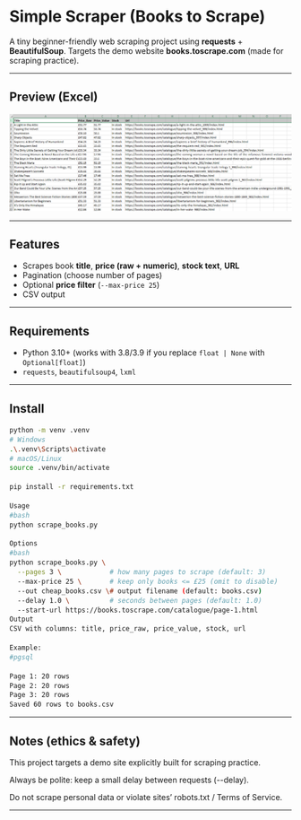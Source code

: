 # Simple Scraper (Books to Scrape)

A tiny beginner-friendly web scraping project using **requests** + **BeautifulSoup**.
Targets the demo website **books.toscrape.com** (made for scraping practice).

---

## Preview (Excel)

<p align="center">
  <img src="excel-preview.png" alt="CSV opened in Excel — sample output" width="900">
</p>

---

## Features
- Scrapes book **title**, **price (raw + numeric)**, **stock text**, **URL**
- Pagination (choose number of pages)
- Optional **price filter** (`--max-price 25`)
- CSV output

---

## Requirements
- Python 3.10+ (works with 3.8/3.9 if you replace `float | None` with `Optional[float]`)
- `requests`, `beautifulsoup4`, `lxml`

---

## Install
```bash
python -m venv .venv
# Windows
.\.venv\Scripts\activate
# macOS/Linux
source .venv/bin/activate

pip install -r requirements.txt

Usage
#bash
python scrape_books.py

Options
#bash
python scrape_books.py \
  --pages 3 \            # how many pages to scrape (default: 3)
  --max-price 25 \       # keep only books <= £25 (omit to disable)
  --out cheap_books.csv \# output filename (default: books.csv)
  --delay 1.0 \          # seconds between pages (default: 1.0)
  --start-url https://books.toscrape.com/catalogue/page-1.html
Output
CSV with columns: title, price_raw, price_value, stock, url

Example:
#pgsql

Page 1: 20 rows
Page 2: 20 rows
Page 3: 20 rows
Saved 60 rows to books.csv
```

---

## Notes (ethics & safety)

This project targets a demo site explicitly built for scraping practice.

Always be polite: keep a small delay between requests (--delay).

Do not scrape personal data or violate sites’ robots.txt / Terms of Service.

---
